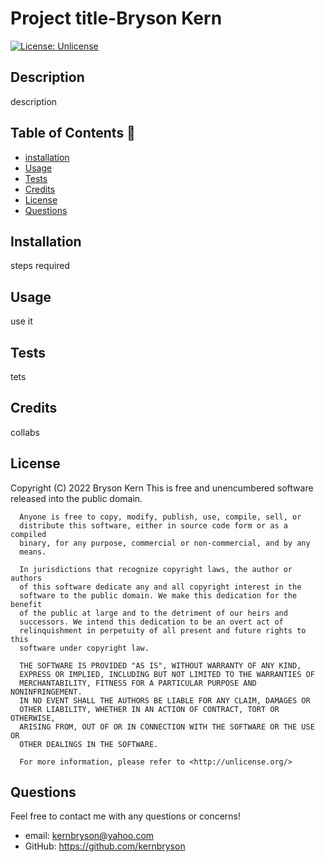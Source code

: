 
  # Project title-Bryson Kern
[![License: Unlicense](https://img.shields.io/badge/license-Unlicense-blue.svg)](http://unlicense.org/)
## Description 
description


## Table of Contents 🧙

- [installation](#installation)
- [Usage](#usage)
- [Tests](#Tests)
- [Credits](#credits)
- [License](#license)
- [Questions](#Questions)

## Installation
steps required

## Usage

use it

## Tests
tets

## Credits

collabs

## License
Copyright (C) 2022  Bryson Kern
      This is free and unencumbered software released into the public domain.

      Anyone is free to copy, modify, publish, use, compile, sell, or
      distribute this software, either in source code form or as a compiled
      binary, for any purpose, commercial or non-commercial, and by any
      means.
      
      In jurisdictions that recognize copyright laws, the author or authors
      of this software dedicate any and all copyright interest in the
      software to the public domain. We make this dedication for the benefit
      of the public at large and to the detriment of our heirs and
      successors. We intend this dedication to be an overt act of
      relinquishment in perpetuity of all present and future rights to this
      software under copyright law.
      
      THE SOFTWARE IS PROVIDED "AS IS", WITHOUT WARRANTY OF ANY KIND,
      EXPRESS OR IMPLIED, INCLUDING BUT NOT LIMITED TO THE WARRANTIES OF
      MERCHANTABILITY, FITNESS FOR A PARTICULAR PURPOSE AND NONINFRINGEMENT.
      IN NO EVENT SHALL THE AUTHORS BE LIABLE FOR ANY CLAIM, DAMAGES OR
      OTHER LIABILITY, WHETHER IN AN ACTION OF CONTRACT, TORT OR OTHERWISE,
      ARISING FROM, OUT OF OR IN CONNECTION WITH THE SOFTWARE OR THE USE OR
      OTHER DEALINGS IN THE SOFTWARE.
      
      For more information, please refer to <http://unlicense.org/>

## Questions
Feel free to contact me with any questions or concerns!
 - email: kernbryson@yahoo.com
 - GitHub: https://github.com/kernbryson
